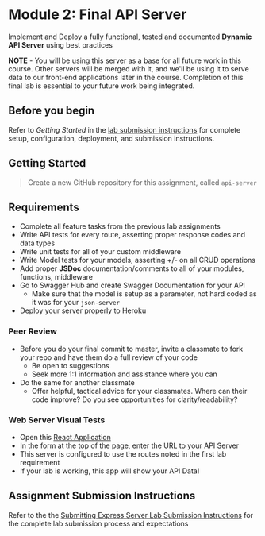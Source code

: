 # Module 2: Final API Server

Implement and Deploy a fully functional, tested and documented **Dynamic API Server** using best practices

**NOTE** - You will be using this server as a base for all future work in this course. Other servers will be merged with it, and we'll be using it to serve data to our front-end applications later in the course. Completion of this final lab is essential to your future work being integrated.

## Before you begin

Refer to *Getting Started*  in the [lab submission instructions](../../../reference/submission-instructions/labs/README.md) for complete setup, configuration, deployment, and submission instructions.

## Getting Started

> Create a new GitHub repository for this assignment, called `api-server`

## Requirements

- Complete all feature tasks from the previous lab assignments
- Write API tests for every route, asserting proper response codes and data types
- Write unit tests for all of your custom middleware
- Write Model tests for your models, asserting +/- on all CRUD operations
- Add proper **JSDoc** documentation/comments to all of your modules, functions, middleware
- Go to Swagger Hub and create Swagger Documentation for your API
  - Make sure that the model is setup as a parameter, not hard coded as it was for your `json-server`
- Deploy your server properly to Heroku

### Peer Review

- Before you do your final commit to master, invite a classmate to fork your repo and have them do a full review of your code
  - Be open to suggestions
  - Seek more 1:1 information and assistance where you can
- Do the same for another classmate
  - Offer helpful, tactical advice for your classmates. Where can their code improve? Do you see opportunities for clarity/readability?

### Web Server Visual Tests

- Open this [React Application](https://w638oyk7o8.csb.app/)
- In the form at the top of the page, enter the URL to your API Server
- This server is configured to use the routes noted in the first lab requirement
- If your lab is working, this app will show your API Data!

## Assignment Submission Instructions

Refer to the the [Submitting Express Server Lab Submission Instructions](../../../reference/submission-instructions/labs/express-servers.md) for the complete lab submission process and expectations
